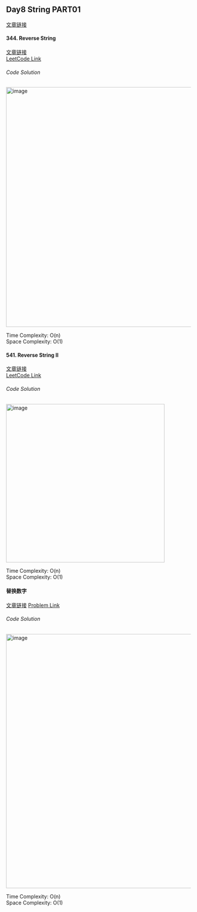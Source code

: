 ## Day8 String PART01  

[文章链接](https://docs.qq.com/doc/DUGdsY2JFaFhDRVZH?nlc=1)  

#### 344. Reverse String  
[文章链接](https://programmercarl.com/0344.%E5%8F%8D%E8%BD%AC%E5%AD%97%E7%AC%A6%E4%B8%B2.html)  
[LeetCode Link](https://leetcode.com/problems/reverse-string/description/)  

###### Code Solution  
<img width="654" alt="image" src="https://github.com/user-attachments/assets/4620ae9b-7ae3-4c55-8590-5439326beab9" />

Time Complexity: O(n)  
Space Complexity: O(1)  

#### 541. Reverse String II  

[文章链接](https://programmercarl.com/0541.%E5%8F%8D%E8%BD%AC%E5%AD%97%E7%AC%A6%E4%B8%B2II.html)  
[LeetCode Link](https://leetcode.com/problems/reverse-string-ii/description/)  

###### Code Solution  
<img width="432" alt="image" src="https://github.com/user-attachments/assets/6206b9a4-2929-45de-8aa6-dbfd7cc1b233" />

Time Complexity: O(n)  
Space Complexity: O(1)  

#### 替换数字  

[文章链接](https://programmercarl.com/kamacoder/0054.%E6%9B%BF%E6%8D%A2%E6%95%B0%E5%AD%97.html#%E5%85%B6%E4%BB%96%E8%AF%AD%E8%A8%80%E7%89%88%E6%9C%AC) 
[Problem Link](https://kamacoder.com/problempage.php?pid=1064)  

###### Code Solution  

<img width="693" alt="image" src="https://github.com/user-attachments/assets/0c00bcd3-4ce4-4d98-86f2-8d0f92af09f0" />

Time Complexity: O(n)  
Space Complexity: O(1)

